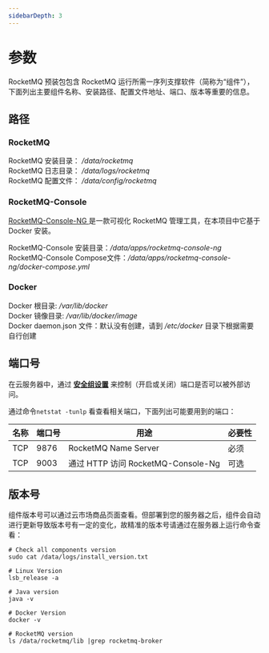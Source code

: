 ```yaml
---
sidebarDepth: 3
---
```


# 参数

RocketMQ 预装包包含 RocketMQ 运行所需一序列支撑软件（简称为“组件”），下面列出主要组件名称、安装路径、配置文件地址、端口、版本等重要的信息。

## 路径

### RocketMQ

RocketMQ 安装目录： */data/rocketmq*  
RocketMQ 日志目录： */data/logs/rocketmq*  
RocketMQ 配置文件： */data/config/rocketmq*

### RocketMQ-Console

[RocketMQ-Console-NG ](https://github.com/apache/rocketmq-externals/tree/master/rocketmq-console) 是一款可视化 RocketMQ 管理工具，在本项目中它基于 Docker 安装。  

RocketMQ-Console 安装目录：*/data/apps/rocketmq-console-ng*  
RocketMQ-Console Compose文件：*/data/apps/rocketmq-console-ng/docker-compose.yml* 

### Docker

Docker 根目录: */var/lib/docker*  
Docker 镜像目录: */var/lib/docker/image*   
Docker daemon.json 文件：默认没有创建，请到 */etc/docker* 目录下根据需要自行创建   

## 端口号

在云服务器中，通过 **[安全组设置](https://support.websoft9.com/docs/faq/zh/tech-instance.html)** 来控制（开启或关闭）端口是否可以被外部访问。 

通过命令`netstat -tunlp` 看查看相关端口，下面列出可能要用到的端口：

| 名称 | 端口号 | 用途 |  必要性 |
| --- | --- | --- | --- |
| TCP | 9876 | RocketMQ Name Server | 必须 |
| TCP | 9003 | 通过 HTTP 访问 RocketMQ-Console-Ng    | 可选 |

## 版本号

组件版本号可以通过云市场商品页面查看。但部署到您的服务器之后，组件会自动进行更新导致版本号有一定的变化，故精准的版本号请通过在服务器上运行命令查看：

```shell
# Check all components version
sudo cat /data/logs/install_version.txt

# Linux Version
lsb_release -a

# Java version
java -v

# Docker Version
docker -v

# RocketMQ version
ls /data/rocketmq/lib |grep rocketmq-broker
```

